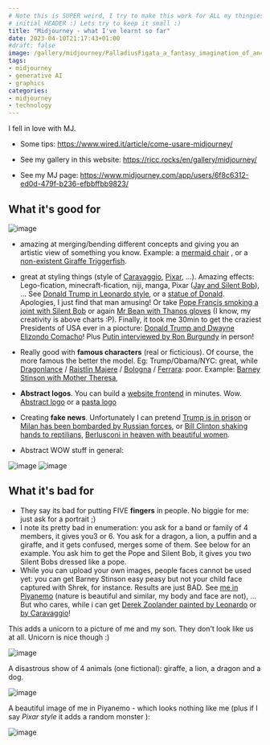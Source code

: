 ```yaml
---
# Note this is SUPER weird, I try to make this work for ALL my thingies so there might be some behavioural clatches in the
# initial HEADER :) Lets try to keep it small :)
title: "Midjourney - what I've learnt so far"
date: 2023-04-10T21:17:43+01:00
#draft: false
image: /gallery/midjourney/PalladiusFigata_a_fantasy_imagination_of_ancient_mayan_city_if__f699b7ca-43d9-4d2a-b2ee-2022a0317e01.png
tags:
- midjourney
- generative AI
- graphics
categories:
- midjourney
- technology
---
```


I fell in love with MJ.

* Some tips: https://www.wired.it/article/come-usare-midjourney/

* See my gallery in this website: https://ricc.rocks/en/gallery/midjourney/
* See my MJ page: https://www.midjourney.com/app/users/6f8c6312-ed0d-479f-b236-efbbffbb9823/

## What it's good for

![image](/gallery/midjourney/PalladiusPacans_caricature_of_Donald_Trump_in_prison_USA_flag_s_e17409c7-c0b8-43ef-b831-8d7044d98a6e.png)

* amazing at merging/bending different concepts and giving you an artistic view of something you know. Example: a [mermaid chair](https://ricc.rocks/gallery/midjourney/PalladiusPacans_A_mermaid_chair_with_a_fish_fin_design._Purple__21a14287-9793-454d-958d-9c83e17e9898.png) , or a [non-existent Giraffe Triggerfish](https://ricc.rocks/gallery/midjourney/PalladiusPacans_deep_sea_a_clown_Triggerfish_which_looks_like_a_a7468e71-5270-4cd7-b340-e10ce67ff6f0.png).

* great at styling things (style of [Caravaggio](https://ricc.rocks/gallery/midjourney/PalladiusPacans_Pope_Francis_in_the_style_of_Caravaggio__lights_03f4f6fa-7c39-4449-af48-dec7b7c7668e.png), [Pixar](https://ricc.rocks/gallery/midjourney/PalladiusPacans__Pixar_style_37ecc64d-0fc2-45f7-824e-d030bc3e56dc.png), ...).  Amazing effects: Lego-fication, minecraft-fication, niji, manga, Pixar ([Jay and Silent Bob](/gallery/midjourney/PalladiusPacans_jay_and_silent_Bob_pixar_c52aa367-2a64-4932-8a70-4c6f83193eb8.png)), ...
  See [Donald Trump in Leonardo style](https://ricc.rocks/gallery/midjourney/PalladiusPacans_Donald_Trump_in_the_style_of_Leonardo_10c5f4ea-304e-4f8e-a337-6d462c77e2d7.png),
  or a [statue of Donald](https://ricc.rocks/gallery/midjourney/PalladiusPacans_Donald_Trump_in_an_ancient_rome_time_posing_as__030c15e0-5006-4018-aa92-9ad674337369.png). Apologies, I just find that man amusing! Or take [Pope Francis smoking a joint with Silent Bob](https://ricc.rocks/gallery/midjourney/PalladiusPacans_Jay_and_silent_Bob_smoke_marijuana_with_Pope_Fr_e47f97da-316c-4713-87f0-47c142f42256.png) or again
  [Mr Bean with Thanos gloves](https://ricc.rocks/gallery/midjourney/PalladiusPacans_Mr_Bean_wearing_Thanos_gauntlet_0bc58f64-1a2a-477f-a7dc-018de3712082.png)
  (I know, my creativity is above charts :P). Finally, it took me 30min to get the craziest Presidents of USA ever in a piocture: [Donald Trump and Dwayne Elizondo Comacho](/gallery/midjourney/PalladiusPacans_Terry_Crews_endorses_Donald_Trump_US_elections__e97b3ae2-660d-4639-9376-290fee7f8456.png)! Plus [Putin interviewed by Ron Burgundy](/gallery/midjourney/PalladiusPacans_Ron_Burgundy_anchorman_interviews_Putin_1fc2ca98-42f3-4681-bc52-e97db8125d8e.png) in person!
* Really good with **famous characters** (real or ficticious). Of course, the more famous the better the model.
  Eg: Trump/Obama/NYC: great, while [Dragonlance](/gallery/midjourney/PalladiusPacans_Dragonlance_dragons_in_the_sky_fighting_each_ot_0d118e08-48eb-4353-9bb0-2053e86ae730.png) / [Raistlin Majere](/gallery/midjourney/PalladiusPacans_Raistlin_Majere_dressed_in_long_black_cape_wedd_ca2d5b78-bf09-4151-b9ba-63cc20135d37.png) / [Bologna](/gallery/midjourney/PalladiusPacans_a_dinosaur_walking_around_Bologna_7d090113-2ac2-4d9d-b422-a43276cf5515.png) / [Ferrara](/gallery/midjourney/PalladiusPacans_with_a_green_dragon_coming_out_of_the_water_hyp_15b4e5c7-9a41-428b-875d-bb758bbac72b.png): poor. Example: [Barney Stinson with Mother Theresa](/gallery/midjourney/PalladiusPacans_Barney_Stinson_hitting_on_Mother_Theresa_hyper__2768e3b6-ce99-43b7-ba27-a10932de0c44.png),
* **Abstract logos**. You can build a [website frontend](https://ricc.rocks/gallery/midjourney/frabre217_web_design_Beautiful_landing_page_for_watering_can_de_2cd06d92-648e-455a-8fc7-6cda302d9af0.png) in minutes. Wow. [Abstract logo](https://ricc.rocks/gallery/midjourney/MS5G_abstract_shapes_midjourney.png) or a [pasta logo](/gallery/midjourney/PalladiusPacans_website_logo_with_different_kinds_of_pasta_rota_0c7f9b63-8c33-4bf7-a999-75975412386a.png)
* Creating **fake news**. Unfortunately I can pretend [Trump is in prison](/gallery/midjourney/PalladiusPacans_caricature_of_Donald_Trump_in_prison_USA_flag_s_e17409c7-c0b8-43ef-b831-8d7044d98a6e.png) or [Milan has been bombarded by Russian forces](https://ricc.rocks/gallery/midjourney/PalladiusFigata_Milan_duomo_hit_by_a_missile_mayhem_destruction_e0b4a63a-b820-4239-8287-7baf922baa4a.png), or [Bill Clinton shaking hands to reptilians](https://ricc.rocks/gallery/midjourney/PalladiusPacans_Bill_Clinton_shaking_hands_with_a_reptilian_mar_eb549a7f-2b7c-40a1-9edd-8623b6868ab9.png), [Berlusconi in heaven with beautiful women](https://ricc.rocks/gallery/midjourney/PalladiusPacans_Berlusconi_in_heaven_surrounded_by_beautiful_mo_c11c33c8-2e4d-4a05-bf1d-26bf4aec934d.png).

* Abstract WOW stuff in general:

![image](/gallery/midjourney/PalladiusPacans_galaxies_spirals_space_nebulae_stars_smoke_irid_5667e657-6b89-4472-a60b-6125998e0863.png)
![image](/gallery/midjourney/PalladiusPacans_a_blacktip_shark_coming_out_of_a_cenote_dramati_307ea754-073e-44d3-9834-991c5f1e78b5.png)

## What it's bad for

* They say its bad for putting FIVE **fingers** in people. No biggie for me: just ask for a portrait ;)
* I note its pretty bad in enumeration: you ask for a band or family of 4 members, it gives you3 or 6. You ask for a
  dragon, a lion, a puffin and a giraffe, and it gets confused, merges some of them. See below for an example. You ask him to get the Pope and Silent
  Bob, it gives you two Silent Bobs dressed like a pope.
* While you can upload your own images, people faces cannot be used yet: you can get Barney Stinson easy peasy but not
  your child face captured with Shrek, for instance. Results are just BAD. See [me in Piyanemo](https://ricc.rocks/gallery/midjourney/PalladiusPacans_Pixar_style_37b88a84-6c83-452f-9f63-4d250ea4ec3d.png) (nature is beautiful and similar, my body and face are not),
  ...
  But who cares, while i can get [Derek Zoolander painted by Leonardo](/gallery/midjourney/PalladiusPacans_Derek_Zoolander_in_the_style_of_Leonardo_465499df-7c00-42be-9f39-3bbdc0a8803d.png) or [by Caravaggio](/gallery/midjourney/PalladiusPacans_Derek_Zoolander_looks_like_Ben_Stiller_in_the_s_ecccee63-c0df-4bd8-a788-d307f8f3fb62.png)!

This adds a unicorn to a picture of me and my son. They don't look like us at all. Unicorn is nice though :)

![image](/gallery/midjourney/Riccardo_with_a_unicorn_flying_behind_the_two_people_cinematic_556e98a2-72e7-4648-8db1-04dc55dd0e67.png)

A disastrous show of 4 animals (one fictional): giraffe, a lion, a dragon and a dog.

![image](/gallery/midjourney/PalladiusPacans_a_giraffe_and_a_lion_and_a_dog_and_a_dragon_rea_bf2973a0-bb84-4869-93ed-42bb45b410cc.png)

A beautiful image of me in Piyanemo - which looks nothing like me (plus if I say *Pixar style* it adds a random monster ):

![image](https://ricc.rocks/gallery/midjourney/PalladiusPacans_Pixar_style_37b88a84-6c83-452f-9f63-4d250ea4ec3d.png)
